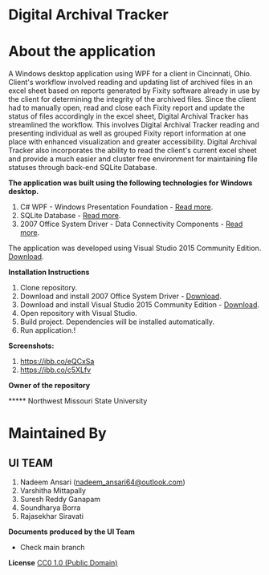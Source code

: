 # Digital Archival Tracker #

# About the application #

A Windows desktop application using WPF for a client in Cincinnati, Ohio. Client's workflow involved reading and updating list of archived files in an excel sheet based on reports generated by Fixity software already in use by the client for determining the integrity of the archived files. Since the client had to manually open, read and close each Fixity report and update the status of files accordingly in the excel sheet, Digital Archival Tracker has streamlined the workflow. This involves Digital Archival Tracker reading and presenting individual as well as grouped Fixity report information at one place with enhanced visualization and greater accessibility. Digital Archival Tracker also incorporates the ability to read the client's current excel sheet and provide a much easier and cluster free environment for maintaining file statuses through back-end SQLite Database.

**The application was built using the following technologies for Windows desktop.**

1. C# WPF - Windows Presentation Foundation - [Read more](https://msdn.microsoft.com/en-us/library/aa970268(v=vs.110).aspx).
2. SQLite Database - [Read more](https://www.sqlite.org/).
3. 2007 Office System Driver - Data Connectivity Components - [Read more](https://www.microsoft.com/en-us/download/details.aspx?id=23734).

The application was developed using Visual Studio 2015 Community Edition. [Download](https://www.visualstudio.com/).

**Installation Instructions**

1. Clone repository.
2. Download and install 2007 Office System Driver - [Download](https://www.microsoft.com/en-us/download/details.aspx?id=23734).
3. Download and install Visual Studio 2015 Community Edition - [Download](https://www.visualstudio.com/).
4. Open repository with Visual Studio.
5. Build project. Dependencies will be installed automatically.
6. Run application.!

**Screenshots:**
1. https://ibb.co/eQCxSa
2. https://ibb.co/c5XLfv

**Owner of the repository**

***** Northwest Missouri State University

# Maintained By #

## UI TEAM ##
1. Nadeem Ansari (nadeem_ansari64@outlook.com)
2. Varshitha Mittapally
3. Suresh Reddy Ganapam
4. Soundharya Borra
5. Rajasekhar Siravati

**Documents produced by the UI Team**

* Check main branch

**License** [CC0 1.0 (Public Domain)](https://bitbucket.org/nadeem_ansari/digital-archival-tracker/wiki/LICENSE.md)
